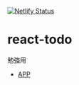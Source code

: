 [![Netlify Status](https://api.netlify.com/api/v1/badges/79041563-a58a-4a18-bd10-63af6cff54e7/deploy-status)](https://app.netlify.com/sites/fanjia38-react-todo/deploys)

# react-todo
勉強用

* [APP](https://fanjia38-react-todo.netlify.app)